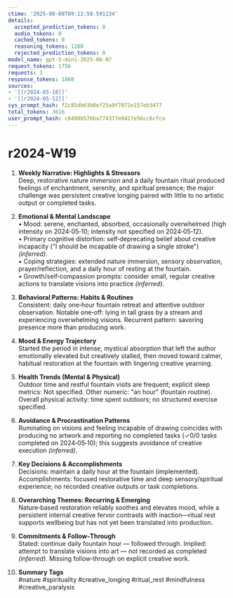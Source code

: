 ```yaml
---
ctime: '2025-08-08T09:12:50.591134'
details:
  accepted_prediction_tokens: 0
  audio_tokens: 0
  cached_tokens: 0
  reasoning_tokens: 1280
  rejected_prediction_tokens: 0
model_name: gpt-5-mini-2025-08-07
request_tokens: 1756
requests: 1
response_tokens: 1860
sources:
- '[[r2024-05-10]]'
- '[[r2024-05-12]]'
sys_prompt_hash: f2c85db63b8ef25a9f7871e157eb3477
total_tokens: 3616
user_prompt_hash: c0490b576ba774377e0417e56cc6cfca
---
```

# r2024-W19

1. **Weekly Narrative: Highlights & Stressors**  
Deep, restorative nature immersion and a daily fountain ritual produced feelings of enchantment, serenity, and spiritual presence; the major challenge was persistent creative longing paired with little to no artistic output or completed tasks.

2. **Emotional & Mental Landscape**  
• Mood: serene, enchanted, absorbed, occasionally overwhelmed (high intensity on 2024‑05‑10; intensity not specified on 2024‑05‑12).  
• Primary cognitive distortion: self‑deprecating belief about creative incapacity ("I should be incapable of drawing a single stroke") *(inferred)*.  
• Coping strategies: extended nature immersion, sensory observation, prayer/reflection, and a daily hour of resting at the fountain.  
• Growth/self‑compassion prompts: consider small, regular creative actions to translate visions into practice *(inferred)*.

3. **Behavioral Patterns: Habits & Routines**  
Consistent: daily one‑hour fountain retreat and attentive outdoor observation. Notable one‑off: lying in tall grass by a stream and experiencing overwhelming visions. Recurrent pattern: savoring presence more than producing work.

4. **Mood & Energy Trajectory**  
Started the period in intense, mystical absorption that left the author emotionally elevated but creatively stalled, then moved toward calmer, habitual restoration at the fountain with lingering creative yearning.

5. **Health Trends (Mental & Physical)**  
Outdoor time and restful fountain visits are frequent; explicit sleep metrics: Not specified. Other numeric: "an hour" (fountain routine). Overall physical activity: time spent outdoors; no structured exercise specified.

6. **Avoidance & Procrastination Patterns**  
Ruminating on visions and feeling incapable of drawing coincides with producing no artwork and reporting no completed tasks (✓0/0 tasks completed on 2024‑05‑10); this suggests avoidance of creative execution *(inferred)*.

7. **Key Decisions & Accomplishments**  
Decisions: maintain a daily hour at the fountain (implemented). Accomplishments: focused restorative time and deep sensory/spiritual experience; no recorded creative outputs or task completions.

8. **Overarching Themes: Recurring & Emerging**  
Nature‑based restoration reliably soothes and elevates mood, while a persistent internal creative fervor contrasts with inaction—ritual rest supports wellbeing but has not yet been translated into production.

9. **Commitments & Follow‑Through**  
Stated: continue daily fountain hour — followed through. Implied: attempt to translate visions into art — not recorded as completed *(inferred)*. Missing follow‑through on explicit creative work.

10. **Summary Tags**  
#nature #spirituality #creative_longing #ritual_rest #mindfulness #creative_paralysis